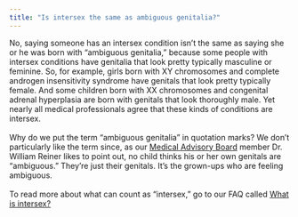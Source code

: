 ```yaml
---
title: "Is intersex the same as ambiguous genitalia?"
---
```


No, saying someone has an intersex condition isn&#8217;t the same as saying she or he was born with &#8220;ambiguous genitalia,&#8221; because some people with intersex conditions have genitalia that look pretty typically masculine or feminine. So, for example, girls born with XY chromosomes and complete androgen insensitivity syndrome have genitals that look pretty typically female. And some children born with XX chromosomes and congenital adrenal hyperplasia are born with genitals that look thoroughly male. Yet nearly all medical professionals agree that these kinds of conditions are intersex.<br><br>Why do we put the term &#8220;ambiguous genitalia&#8221; in quotation marks? We don&#8217;t particularly like the term since, as our [Medical Advisory Board][1] member Dr. William Reiner likes to point out, no child thinks his or her own genitals are &#8220;ambiguous.&#8221; They&#8217;re just their genitals. It&#8217;s the grown-ups who are feeling ambiguous.<br><br>To read more about what can count as &#8220;intersex,&#8221; go to our <span class="caps">FAQ</span> called [What is intersex?][2]

 [1]: /about/medicalboard
 [2]: /faq/what_is_intersex.